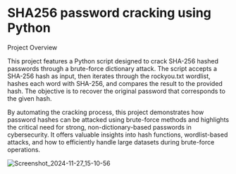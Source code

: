 # SHA256 password cracking using Python

Project Overview

This project features a Python script designed to crack SHA-256 hashed passwords through a brute-force dictionary attack. The script accepts a SHA-256 hash as input, then iterates through the rockyou.txt wordlist, hashes each word with SHA-256, and compares the result to the provided hash. The objective is to recover the original password that corresponds to the given hash.

By automating the cracking process, this project demonstrates how password hashes can be attacked using brute-force methods and highlights the critical need for strong, non-dictionary-based passwords in cybersecurity. It offers valuable insights into hash functions, wordlist-based attacks, and how to efficiently handle large datasets during brute-force operations.

![Screenshot_2024-11-27_15-10-56](https://github.com/user-attachments/assets/142b2f25-bc7a-4e53-89ad-a9258b810a16)

